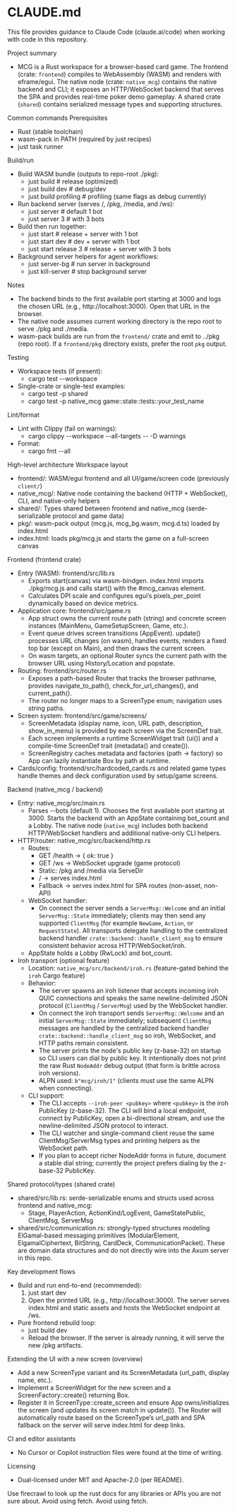 # CLAUDE.md

This file provides guidance to Claude Code (claude.ai/code) when working with code in this repository.

Project summary
- MCG is a Rust workspace for a browser-based card game. The frontend (crate: `frontend`) compiles to WebAssembly (WASM) and renders with eframe/egui. The native node (crate: `native_mcg`) contains the native backend and CLI; it exposes an HTTP/WebSocket backend that serves the SPA and provides real-time poker demo gameplay. A shared crate (`shared`) contains serialized message types and supporting structures.

Common commands
Prerequisites
- Rust (stable toolchain)
- wasm-pack in PATH (required by just recipes)
- just task runner

Build/run
- Build WASM bundle (outputs to repo-root ./pkg):
  - just build              # release (optimized)
  - just build dev          # debug/dev
  - just build profiling    # profiling (same flags as debug currently)
- Run backend server (serves /, /pkg, /media, and /ws):
  - just server             # default 1 bot
  - just server 3           # with 3 bots
- Build then run together:
  - just start              # release + server with 1 bot
  - just start dev          # dev + server with 1 bot
  - just start release 3    # release + server with 3 bots
- Background server helpers for agent workflows:
  - just server-bg          # run server in background
  - just kill-server        # stop background server

Notes
- The backend binds to the first available port starting at 3000 and logs the chosen URL (e.g., http://localhost:3000). Open that URL in the browser.
- The native node assumes current working directory is the repo root to serve ./pkg and ./media.
- wasm-pack builds are run from the `frontend/` crate and emit to ../pkg (repo root). If a `frontend/pkg` directory exists, prefer the root `pkg` output.

Testing
- Workspace tests (if present):
  - cargo test --workspace
- Single-crate or single-test examples:
  - cargo test -p shared
  - cargo test -p native_mcg game::state::tests::your_test_name

Lint/format
- Lint with Clippy (fail on warnings):
  - cargo clippy --workspace --all-targets -- -D warnings
- Format:
  - cargo fmt --all

High-level architecture
Workspace layout
- frontend/: WASM/egui frontend and all UI/game/screen code (previously `client/`)
- native_mcg/: Native node containing the backend (HTTP + WebSocket), CLI, and native-only helpers
- shared/: Types shared between frontend and native_mcg (serde-serializable protocol and game data)
- pkg/: wasm-pack output (mcg.js, mcg_bg.wasm, mcg.d.ts) loaded by index.html
- index.html: loads pkg/mcg.js and starts the game on a full-screen canvas

Frontend (frontend crate)
- Entry (WASM): frontend/src/lib.rs
  - Exports start(canvas) via wasm-bindgen. index.html imports ./pkg/mcg.js and calls start() with the #mcg_canvas element.
  - Calculates DPI scale and configures egui’s pixels_per_point dynamically based on device metrics.
- Application core: frontend/src/game.rs
  - App struct owns the current route path (string) and concrete screen instances (MainMenu, GameSetupScreen, Game, etc.).
  - Event queue drives screen transitions (AppEvent). update() processes URL changes (on wasm), handles events, renders a fixed top bar (except on Main), and then draws the current screen.
  - On wasm targets, an optional Router syncs the current path with the browser URL using History/Location and popstate.
- Routing: frontend/src/router.rs
  - Exposes a path-based Router that tracks the browser pathname, provides navigate_to_path(), check_for_url_changes(), and current_path().
  - The router no longer maps to a ScreenType enum; navigation uses string paths.
- Screen system: frontend/src/game/screens/
  - ScreenMetadata (display name, icon, URL path, description, show_in_menu) is provided by each screen via the ScreenDef trait.
  - Each screen implements a runtime ScreenWidget trait (ui()) and a compile-time ScreenDef trait (metadata() and create()).
  - ScreenRegistry caches metadata and factories (path -> factory) so App can lazily instantiate Box<dyn ScreenWidget> by path at runtime.
- Cards/config: frontend/src/hardcoded_cards.rs and related game types handle themes and deck configuration used by setup/game screens.

Backend (native_mcg / backend)
- Entry: native_mcg/src/main.rs
  - Parses --bots <N> (default 1). Chooses the first available port starting at 3000. Starts the backend with an AppState containing bot_count and a Lobby. The native node (`native_mcg`) includes both backend HTTP/WebSocket handlers and additional native-only CLI helpers.
- HTTP/router: native_mcg/src/backend/http.rs
  - Routes:
    - GET /health -> { ok: true }
    - GET /ws -> WebSocket upgrade (game protocol)
    - Static: /pkg and /media via ServeDir
    - / -> serves index.html
    - Fallback -> serves index.html for SPA routes (non-asset, non-API)
  - WebSocket handler:
    - On connect the server sends a `ServerMsg::Welcome` and an initial `ServerMsg::State` immediately; clients may then send any supported `ClientMsg` (for example `NewGame`, `Action`, or `RequestState`). All transports delegate handling to the centralized backend handler `crate::backend::handle_client_msg` to ensure consistent behavior across HTTP/WebSocket/iroh.
  - AppState holds a Lobby (RwLock) and bot_count.
- Iroh transport (optional feature)
  - Location: `native_mcg/src/backend/iroh.rs` (feature-gated behind the `iroh` Cargo feature)
  - Behavior:
    - The server spawns an iroh listener that accepts incoming iroh QUIC connections and speaks the same newline-delimited JSON protocol (`ClientMsg` / `ServerMsg`) used by the WebSocket handler.
    - On connect the iroh transport sends `ServerMsg::Welcome` and an initial `ServerMsg::State` immediately; subsequent `ClientMsg` messages are handled by the centralized backend handler `crate::backend::handle_client_msg` so iroh, WebSocket, and HTTP paths remain consistent.
    - The server prints the node's public key (z-base-32) on startup so CLI users can dial by public key. It intentionally does not print the raw Rust `NodeAddr` debug output (that form is brittle across iroh versions).
    - ALPN used: `b"mcg/iroh/1"` (clients must use the same ALPN when connecting).
  - CLI support:
    - The CLI accepts `--iroh-peer <pubkey>` where `<pubkey>` is the iroh PublicKey (z-base-32). The CLI will bind a local endpoint, connect by PublicKey, open a bi-directional stream, and use the newline-delimited JSON protocol to interact.
    - The CLI watcher and single-command client reuse the same ClientMsg/ServerMsg types and printing helpers as the WebSocket path.
    - If you plan to accept richer NodeAddr forms in future, document a stable dial string; currently the project prefers dialing by the z-base-32 PublicKey.

Shared protocol/types (shared crate)
- shared/src/lib.rs: serde-serializable enums and structs used across frontend and native_mcg:
  - Stage, PlayerAction, ActionKind/LogEvent, GameStatePublic, ClientMsg, ServerMsg
- shared/src/communication.rs: strongly-typed structures modeling ElGamal-based messaging primitives (ModularElement, ElgamalCiphertext, BitString, CardDeck, CommunicationPacket). These are domain data structures and do not directly wire into the Axum server in this repo.

Key development flows
- Build and run end-to-end (recommended):
  1) just start dev
  2) Open the printed URL (e.g., http://localhost:3000). The server serves index.html and static assets and hosts the WebSocket endpoint at /ws.
- Pure frontend rebuild loop:
  - just build dev
  - Reload the browser. If the server is already running, it will serve the new /pkg artifacts.

Extending the UI with a new screen (overview)
- Add a new ScreenType variant and its ScreenMetadata (url_path, display name, etc.).
- Implement a ScreenWidget for the new screen and a ScreenFactory::create() returning Box<dyn ScreenWidget>.
- Register it in ScreenType::create_screen and ensure App owns/initializes the screen (and updates its screen match in update()). The Router will automatically route based on the ScreenType’s url_path and SPA fallback on the server will serve index.html for deep links.

CI and editor assistants
- No Cursor or Copilot instruction files were found at the time of writing.

Licensing
- Dual-licensed under MIT and Apache-2.0 (per README).


Use firecrawl to look up the rust docs for any libraries or APIs you are not
sure about. Avoid using fetch. Avoid using fetch.
